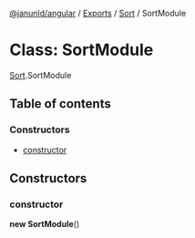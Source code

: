 [@janunld/angular](../README.md) / [Exports](../modules.md) / [Sort](../modules/Sort.md) / SortModule

# Class: SortModule

[Sort](../modules/Sort.md).SortModule

## Table of contents

### Constructors

- [constructor](Sort.SortModule.md#constructor)

## Constructors

### constructor

**new SortModule**()
